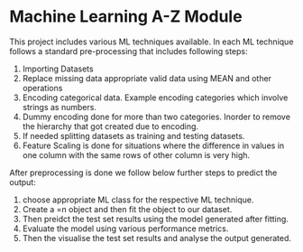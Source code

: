 # Machine Learning A-Z Module
This project includes various ML techniques available.
In each ML technique follows a standard pre-processing that includes following steps:
1. Importing Datasets
2. Replace missing data appropriate valid data using MEAN and other operations
3. Encoding categorical data. Example encoding categories which involve strings as numbers.
4. Dummy encoding done for more than two categories. Inorder to remove the hierarchy that got created due to encoding.
5. If needed splitting datasets as training and testing datasets.
6. Feature Scaling is done for situations where the difference in values in one column with the same rows of other column is very high.

After preprocessing is done we follow below further steps to predict the output:
1. choose appropriate ML class for the respective ML technique.
2. Create a =n object and then fit the object to our dataset.
3. Then preidct the test set results using the model generated after fitting.
4. Evaluate the model using various performance metrics.
5. Then the visualise the test set results and analyse the output generated.
